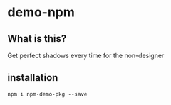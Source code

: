 # demo-npm 

## What is this?

Get perfect shadows every time for the non-designer

## installation

`npm i npm-demo-pkg --save`
